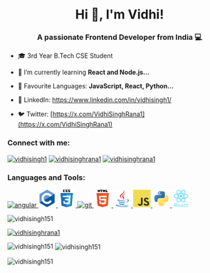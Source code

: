 <h1 align="center">Hi 👋, I'm Vidhi!</h1>
<h3 align="center">A passionate Frontend Developer from India 💻 </h3>

- 🎓 3rd Year B.Tech CSE Student 

- 📙 I’m currently learning **React and Node.js...**

- 💎 Favourite Languages: **JavaScript, React, Python...**
  
- 💼 LinkedIn: https://www.linkedin.com/in/vidhisingh1/

- 🐦 Twitter: [https://x.com/VidhiSinghRana1](https://x.com/VidhiSinghRana1)


<h3 align="left">Connect with me:</h3>
<p align="left">
<a href="https://linkedin.com/in/vidhisingh1" target="blank"><img align="center" src="https://raw.githubusercontent.com/rahuldkjain/github-profile-readme-generator/master/src/images/icons/Social/linked-in-alt.svg" alt="vidhisingh1" height="30" width="40" /></a>
<a href="https://instagram.com/vidhisinghrana1" target="blank"><img align="center" src="https://raw.githubusercontent.com/rahuldkjain/github-profile-readme-generator/master/src/images/icons/Social/instagram.svg" alt="vidhisinghrana1" height="30" width="40" /></a>
<a href="https://twitter.com/vidhisinghrana1" target="blank"><img align="center" src="https://raw.githubusercontent.com/rahuldkjain/github-profile-readme-generator/master/src/images/icons/Social/twitter.svg" alt="vidhisinghrana1" height="30" width="40" /></a>
</p>

<h3 align="left">Languages and Tools:</h3>
<p align="left"> <a href="https://angular.io" target="_blank" rel="noreferrer"> <img src="https://angular.io/assets/images/logos/angular/angular.svg" alt="angular" width="40" height="40"/> </a> <a href="https://www.cprogramming.com/" target="_blank" rel="noreferrer"> <img src="https://raw.githubusercontent.com/devicons/devicon/master/icons/c/c-original.svg" alt="c" width="40" height="40"/> </a> <a href="https://www.w3schools.com/css/" target="_blank" rel="noreferrer"> <img src="https://raw.githubusercontent.com/devicons/devicon/master/icons/css3/css3-original-wordmark.svg" alt="css3" width="40" height="40"/> </a> <a href="https://git-scm.com/" target="_blank" rel="noreferrer"> <img src="https://www.vectorlogo.zone/logos/git-scm/git-scm-icon.svg" alt="git" width="40" height="40"/> </a> <a href="https://www.w3.org/html/" target="_blank" rel="noreferrer"> <img src="https://raw.githubusercontent.com/devicons/devicon/master/icons/html5/html5-original-wordmark.svg" alt="html5" width="40" height="40"/> </a> <a href="https://www.java.com" target="_blank" rel="noreferrer"> <img src="https://raw.githubusercontent.com/devicons/devicon/master/icons/java/java-original.svg" alt="java" width="40" height="40"/> </a> <a href="https://developer.mozilla.org/en-US/docs/Web/JavaScript" target="_blank" rel="noreferrer"> <img src="https://raw.githubusercontent.com/devicons/devicon/master/icons/javascript/javascript-original.svg" alt="javascript" width="40" height="40"/> </a> <a href="https://www.python.org" target="_blank" rel="noreferrer"> <img src="https://raw.githubusercontent.com/devicons/devicon/master/icons/python/python-original.svg" alt="python" width="40" height="40"/> </a> <a href="https://reactjs.org/" target="_blank" rel="noreferrer"> <img src="https://raw.githubusercontent.com/devicons/devicon/master/icons/react/react-original-wordmark.svg" alt="react" width="40" height="40"/> </a> </p>

<p align="left"> <img src="https://komarev.com/ghpvc/?username=vidhisingh151&label=Profile%20views&color=0e75b6&style=flat" alt="vidhisingh151" /> </p>

<p align="left"> <a href="https://twitter.com/vidhisinghrana1" target="blank"><img src="https://img.shields.io/twitter/follow/vidhisinghrana1?logo=twitter&style=for-the-badge" alt="vidhisinghrana1" /></a> </p>
<p><img align="left" src="https://github-readme-stats.vercel.app/api/top-langs?username=vidhisingh151&show_icons=true&locale=en&layout=compact" alt="vidhisingh151" /></p>

<p>&nbsp;<img align="center" src="https://github-readme-stats.vercel.app/api?username=vidhisingh151&show_icons=true&locale=en" alt="vidhisingh151" /></p>

<p><img align="center" src="https://github-readme-streak-stats.herokuapp.com/?user=vidhisingh151&" alt="vidhisingh151" /></p>





<!---
vidhisingh151/vidhisingh151 is a ✨ special ✨ repository because its `README.md` (this file) appears on your GitHub profile.
You can click the Preview link to take a look at your changes.
--->

